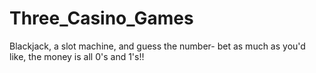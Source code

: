 # Three_Casino_Games
Blackjack, a slot machine, and guess the number- bet as much as you'd like, the money is all 0's and 1's!!
